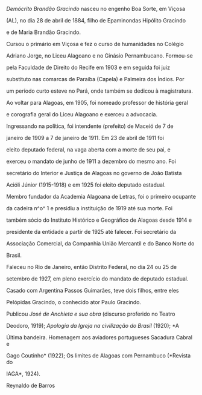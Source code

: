 

*Demócrito Brandão Gracindo* nasceu no engenho Boa Sorte, em Viçosa

(AL), no dia 28 de abril de 1884, filho de Epaminondas Hipólito Gracindo

e de Maria Brandão Gracindo.



Cursou o primário em Viçosa e fez o curso de humanidades no Colégio

Adriano Jorge, no Liceu Alagoano e no Ginásio Pernambucano. Formou-se

pela Faculdade de Direito do Recife em 1903 e em seguida foi juiz

substituto nas comarcas de Paraíba (Capela) e Palmeira dos Índios. Por

um período curto esteve no Pará, onde também se dedicou à magistratura.

Ao voltar para Alagoas, em 1905, foi nomeado professor de história geral

e corografia geral do Liceu Alagoano e exerceu a advocacia.



Ingressando na política, foi intendente (prefeito) de Maceió de 7 de

janeiro de 1909 a 7 de janeiro de 1911. Em 23 de abril de 1911 foi

eleito deputado federal, na vaga aberta com a morte de seu pai, e

exerceu o mandato de junho de 1911 a dezembro do mesmo ano. Foi

secretário do Interior e Justiça de Alagoas no governo de João Batista

Acióli Júnior (1915-1918) e em 1925 foi eleito deputado estadual.



Membro fundador da Academia Alagoana de Letras, foi o primeiro ocupante

da cadeira n^o^ 1 e presidiu a instituição de 1919 até sua morte. Foi

também sócio do Instituto Histórico e Geográfico de Alagoas desde 1914 e

presidente da entidade a partir de 1925 até falecer. Foi secretário da

Associação Comercial, da Companhia União Mercantil e do Banco Norte do

Brasil.



Faleceu no Rio de Janeiro, então Distrito Federal, no dia 24 ou 25 de

setembro de 1927, em pleno exercício do mandato de deputado estadual.



Casado com Argentina Passos Guimarães, teve dois filhos, entre eles

Pelópidas Gracindo, o conhecido ator Paulo Gracindo.



Publicou *José de Anchieta e sua obra* (discurso proferido no Teatro

Deodoro, 1919); *Apologia da Igreja na civilização do Brasil* (1920); *A

Última bandeira. Homenagem aos aviadores portugueses Sacadura Cabral e

Gago Coutinho* (1922); Os limites de Alagoas com Pernambuco (*Revista do

IAGA*, 1924).



Reynaldo de Barros



